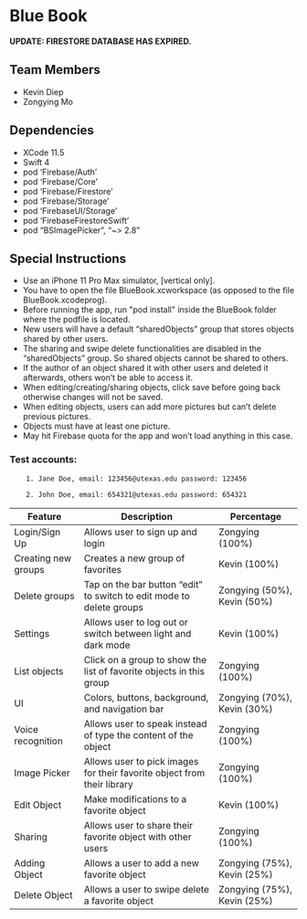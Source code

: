 # Blue Book

**UPDATE: FIRESTORE DATABASE HAS EXPIRED.**

## Team Members
- Kevin Diep
- Zongying Mo

## Dependencies
- XCode 11.5
- Swift 4
- pod ‘Firebase/Auth’
- pod ‘Firebase/Core’
- pod ‘Firebase/Firestore’
- pod ‘Firebase/Storage’
- pod ‘FirebaseUI/Storage’
- pod ‘FirebaseFirestoreSwift’
- pod “BSImagePicker”, “\~> 2.8”

## Special Instructions
- Use an iPhone 11 Pro Max simulator, ​[vertical only].
- You have to open the file BlueBook.xcworkspace (as opposed to the file
BlueBook.xcodeprog).
- Before running the app, run "pod install" inside the BlueBook folder where 
the podfile is located.
- New users will have a default “sharedObjects” group that stores objects 
shared by other users.
- The sharing and swipe delete functionalities are disabled in the 
“sharedObjects” group. So shared objects cannot be shared to others.
- If the author of an object shared it with other users and deleted it 
afterwards, others won’t be able to access it.
- When editing/creating/sharing objects, click save before going back otherwise 
changes will not be saved.
- When editing objects, users can add more pictures but can’t delete previous 
pictures.
- Objects must have at least one picture.
- May hit Firebase quota for the app and won’t load anything in this case.

### Test accounts:
	
		1. Jane Doe, email: ​123456@utexas.edu password: 123456

		2. John Doe, email: 654321​@utexas.edu password: 654321


| Feature | Description | Percentage |
| ------- | ----------- | ---------- |
| Login/Sign Up | Allows user to sign up and login | Zongying (100%) | 
| Creating new groups | Creates a new group of favorites | Kevin (100%) | 
| Delete groups | Tap on the bar button “edit” to switch to edit mode to delete groups | Zongying (50%), Kevin (50%) | 
| Settings | Allows user to log out or switch between light and dark mode | Kevin (100%) | 
| List objects | Click on a group to show the list of favorite objects in this group | Zongying (100%) | 
| UI | Colors, buttons, background, and navigation bar | Zongying (70%), Kevin (30%) | 
| Voice recognition | Allows user to speak instead of type the content of the object | Zongying (100%) | 
| Image Picker | Allows user to pick images for their favorite object from their library | Zongying (100%) | 
| Edit Object | Make modifications to a favorite object | Kevin (100%) | 
| Sharing | Allows user to share their favorite object with other users | Zongying (100%) | 
| Adding Object | Allows a user to add a new favorite object | Zongying (75%), Kevin (25%) | 
| Delete Object | Allows a user to swipe delete a favorite object | Zongying (75%), Kevin (25%) | 

